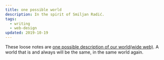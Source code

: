 ```yaml
---
title: one possible world
description: In the spirit of Smiljan Radić.
tags:
  - writing
  - web-design
updated: 2019-10-19
---
```

These loose notes are [one possible description of our world(wide web)](https://barnsworthburning.net/works/a-guide-to-abandonment#these-loose-notes). A world that is and always will be the same, in the same world again.